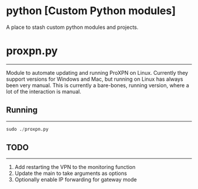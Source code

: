 python [Custom Python modules]
==============================
A place to stash custom python modules and projects.

# proxpn.py
-----------
Module to automate updating and running ProXPN on Linux. Currently they support versions for Windows and Mac, but running on Linux has always been very manual. This is currently a bare-bones, running version, where a lot of the interaction is manual.
## Running
----------
```python
sudo ./proxpn.py
```
## TODO
-------
1. Add restarting the VPN to the monitoring function
2. Update the main to take arguments as options
3. Optionally enable IP forwarding for gateway mode
